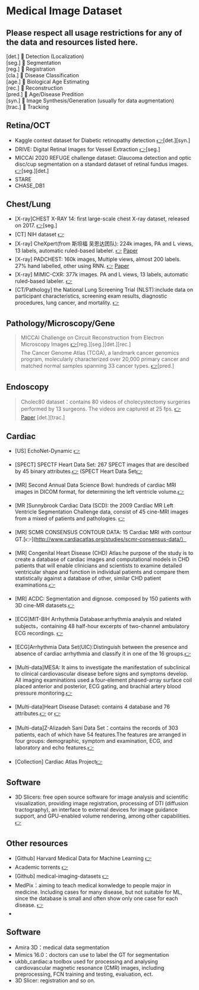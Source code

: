 # Medical Image Dataset
Please respect all usage restrictions for any of the data and resources listed here.
-------------------------------------------------------------------------
[det.] 💨 Detection (Localization)  
[seg.] 💨 Segmentation  
[reg.] 💨 Registration  
[cla.] 💨 Disease Classification  
[age.] 💨 Biological Age Estimating  
[rec.] 💨 Reconstruction  
[pred.] 💨 Age/Disease Predition  
[syn.] 💨  Image Synthesis/Generation (usually for data augmentation)  
[trac.] 💨  Tracking
## Retina/OCT
* Kaggle contest dataset for Diabetic retinopathy detection [👉](https://www.kaggle.com/c/diabetic-retinopathy-detection)[det.][syn.]  
* DRIVE: Digital Retinal Images for Vessel Extraction [👉](https://drive.grand-challenge.org/)[seg.]  
* MICCAI 2020 REFUGE challenge dataset: Glaucoma detection and optic disc/cup segmentation on a standard dataset of retinal fundus images. [👉](https://refuge.grand-challenge.org/)[seg.][det.]  
* STARE
* CHASE_DB1

## Chest/Lung
* [X-ray]CHEST X-RAY 14: first large-scale chest X-ray dataset, released on 2017. [👉](https://nihcc.app.box.com/v/ChestXray-NIHCC)[seg.]
* [CT] NIH dataset [👉](https://www.nih.gov/news-events/news-releases/nih-clinical-center-releases-dataset-32000-ct-images)
* [X-ray] CheXpert(from 斯坦福 吴恩达团队): 224k images, PA and L views, 13 labels, automatic ruled-based labeler. [👉](https://stanfordmlgroup.github.io/projects/chexnext/) [Paper](https://arxiv.org/pdf/1901.07031.pdf)
* [X-ray] PADCHEST: 160k images, Multiple views, almost 200 labels. 27% hand labelled, other using RNN. [👉](https://bimcv.cipf.es/bimcv-projects/padchest/) [Paper](https://arxiv.org/pdf/1901.07441.pdf)
* [X-ray] MIMIC-CXR: 377k images. PA and L views, 13 labels, automatic ruled-based labeler. [👉](https://www.physionet.org/content/mimic-cxr/2.0.0/)
* [CT/Pathology] the National Lung Screening Trial (NLST):include data on participant characteristics, screening exam results, diagnostic procedures, lung cancer, and mortality.  [👉](https://cdas.cancer.gov/nlst/)

## Pathology/Microscopy/Gene
> MICCAI Challenge on Circuit Reconstruction from Electron Microscopy Images [👉](https://cremi.org/)[reg.][seg.][det.][rec.]  
> The Cancer Genome Atlas (TCGA), a landmark cancer genomics program, molecularly characterized over 20,000 primary cancer and matched normal samples spanning 33 cancer types. [👉](https://www.cancer.gov/about-nci/organization/ccg/research/structural-genomics/tcga)[pred.]

## Endoscopy
> Cholec80 dataset：contains 80 videos of cholecystectomy surgeries performed by 13 surgeons. The videos are captured at 25 fps. [👉](http://camma.u-strasbg.fr/datasets) [Paper](https://arxiv.org/pdf/1602.03012.pdf) [det.][trac.]

## Cardiac
* [US] EchoNet-Dynamic [👉](https://echonet.github.io/dynamic/index.html)
* [SPECT] SPECTF Heart Data Set: 267 SPECT images that are descibed by 45 binary attributes.[👉](https://archive.ics.uci.edu/ml/datasets/SPECTF+Heart) (SPECT  Heart Data Set[👉](https://archive.ics.uci.edu/ml/datasets/SPECT+Heart)
* [MR] Second Annual Data Science Bowl: hundreds of cardiac MRI images in DICOM format, for determining the left ventricle volume.[👉](https://www.kaggle.com/c/second-annual-data-science-bowl/data)
* [MR ]Sunnybrook Cardiac Data (SCD): the 2009 Cardiac MR Left Ventricle Segmentation Challenge data, consist of 45 cine-MRI images from a mixed of patients and pathologies. [👉](http://www.cardiacatlas.org/studies/sunnybrook-cardiac-data)
* [MR] SCMR CONSENSUS CONTOUR DATA: 15 Cardiac MRI with contour GT.[👉](http://www.cardiacatlas.org/studies/scmr-consensus-data/）
* [MR] Congenital Heart Disease (CHD) Atlas:he purpose of the study is to create a database of cardiac images and computational models in CHD patients that will enable clinicians and scientists to examine detailed ventricular shape and function in individual patients and compare them statistically against a database of other, similar CHD patient examinations.[👉](http://www.cardiacatlas.org/studies/chd-atlas/)
* [MR] ACDC: Segmentation and dignose. composed by 150 patients with 3D cine-MR datasets.[👉](https://acdc.creatis.insa-lyon.fr/description/index.html)

* [ECG]MIT-BIH Arrhythmia Database:arrhythmia analysis and related subjects，containing 48 half-hour excerpts of two-channel ambulatory ECG recordings. [👉](https://physionet.org/content/mitdb/1.0.0/)
* [ECG]Arrhythmia Data Set(UIC):Distinguish between the presence and absence of cardiac arrhythmia and classify it in one of the 16 groups.[👉](https://archive.ics.uci.edu/ml/datasets/Arrhythmia)
* [Multi-data]MESA: It aims to investigate the manifestation of subclinical to clinical cardiovascular disease before signs and symptoms develop. All imaging examinations used a four-element phased-array surface coil placed anterior and posterior, ECG gating, and brachial artery blood pressure monitoring.[👉](http://www.cardiacatlas.org/studies/mesa/)
* [Multi-data]Heart Disease Dataset: contains 4 database and 76 attributes.[👉](https://www.kaggle.com/johnsmith88/heart-disease-dataset) or [👉](https://archive.ics.uci.edu/ml/datasets/Heart+Disease)
* [Multi-data]Z-Alizadeh Sani Data Set：contains the records of 303 patients, each of which have 54 features.The features are arranged in four groups: demographic, symptom and examination, ECG, and laboratory and echo features.[👉](https://archive.ics.uci.edu/ml/datasets/Z-Alizadeh+Sani)
* [Collection] Cardiac Atlas Project[👉](http://www.cardiacatlas.org/)

## Software
* 3D Slicers: free open source software for image analysis and scientific visualization, providing image registration, processing of DTI (diffusion tractography), an interface to external devices for image guidance support, and GPU-enabled volume rendering, among other capabilities. [👉](https://download.slicer.org/)

## Other resources
* [Github] Harvard Medical Data for Machine Learning [👉](https://github.com/beamandrew/medical-data)
* Academic torrents [👉](https://academictorrents.com/)
* [Github] medical-imaging-datasets [👉](https://github.com/sfikas/medical-imaging-datasets)
* MedPix：aiming to teach medical konwledge to people major in medicine. Including cases for many disease, but not suitable for ML, since the database is small and often show only one case for each disease. [👉](https://medpix.nlm.nih.gov/home)
* 

## Software
* Amira 3D：medical data segmentation
* Mimics 16.0：doctors can use to label the GT for segmentation
* ukbb_cardiac:a toolbox used for processing and analysing cardiovascular magnetic resonance (CMR) images, including preprocessing, FCN training and testing, evaluation, ect.
* 3D Slicer: registration and so on.
